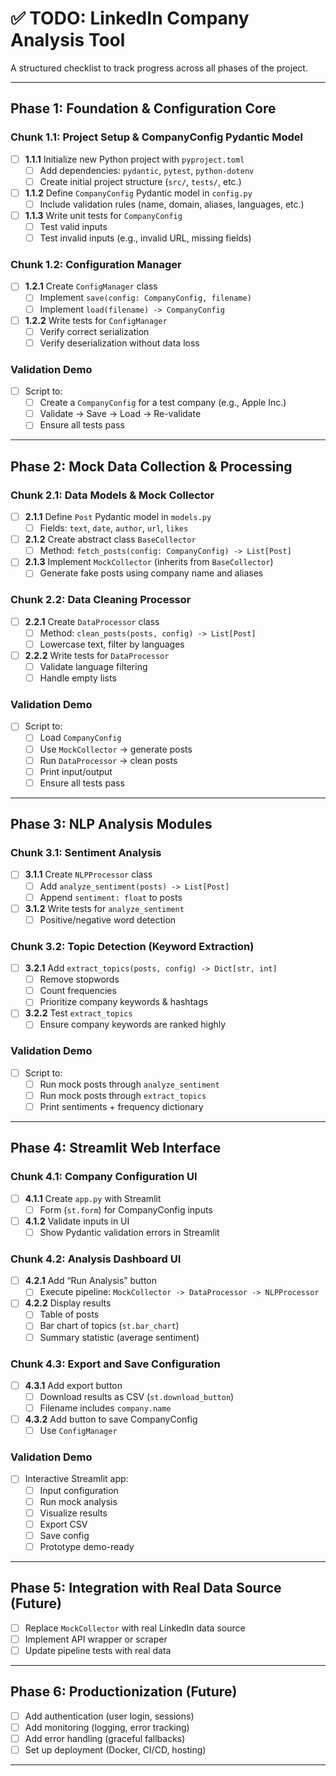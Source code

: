 # ✅ TODO: LinkedIn Company Analysis Tool

A structured checklist to track progress across all phases of the project.

---

## Phase 1: Foundation & Configuration Core

### Chunk 1.1: Project Setup & CompanyConfig Pydantic Model
- [ ] **1.1.1** Initialize new Python project with `pyproject.toml`
  - [ ] Add dependencies: `pydantic`, `pytest`, `python-dotenv`
  - [ ] Create initial project structure (`src/`, `tests/`, etc.)
- [ ] **1.1.2** Define `CompanyConfig` Pydantic model in `config.py`
  - [ ] Include validation rules (name, domain, aliases, languages, etc.)
- [ ] **1.1.3** Write unit tests for `CompanyConfig`
  - [ ] Test valid inputs
  - [ ] Test invalid inputs (e.g., invalid URL, missing fields)

### Chunk 1.2: Configuration Manager
- [ ] **1.2.1** Create `ConfigManager` class
  - [ ] Implement `save(config: CompanyConfig, filename)`
  - [ ] Implement `load(filename) -> CompanyConfig`
- [ ] **1.2.2** Write tests for `ConfigManager`
  - [ ] Verify correct serialization
  - [ ] Verify deserialization without data loss

### Validation Demo
- [ ] Script to:
  - [ ] Create a `CompanyConfig` for a test company (e.g., Apple Inc.)
  - [ ] Validate -> Save -> Load -> Re-validate
  - [ ] Ensure all tests pass

---

## Phase 2: Mock Data Collection & Processing

### Chunk 2.1: Data Models & Mock Collector
- [ ] **2.1.1** Define `Post` Pydantic model in `models.py`
  - [ ] Fields: `text`, `date`, `author`, `url`, `likes`
- [ ] **2.1.2** Create abstract class `BaseCollector`
  - [ ] Method: `fetch_posts(config: CompanyConfig) -> List[Post]`
- [ ] **2.1.3** Implement `MockCollector` (inherits from `BaseCollector`)
  - [ ] Generate fake posts using company name and aliases

### Chunk 2.2: Data Cleaning Processor
- [ ] **2.2.1** Create `DataProcessor` class
  - [ ] Method: `clean_posts(posts, config) -> List[Post]`
  - [ ] Lowercase text, filter by languages
- [ ] **2.2.2** Write tests for `DataProcessor`
  - [ ] Validate language filtering
  - [ ] Handle empty lists

### Validation Demo
- [ ] Script to:
  - [ ] Load `CompanyConfig`
  - [ ] Use `MockCollector` → generate posts
  - [ ] Run `DataProcessor` → clean posts
  - [ ] Print input/output
  - [ ] Ensure all tests pass

---

## Phase 3: NLP Analysis Modules

### Chunk 3.1: Sentiment Analysis
- [ ] **3.1.1** Create `NLPProcessor` class
  - [ ] Add `analyze_sentiment(posts) -> List[Post]`
  - [ ] Append `sentiment: float` to posts
- [ ] **3.1.2** Write tests for `analyze_sentiment`
  - [ ] Positive/negative word detection

### Chunk 3.2: Topic Detection (Keyword Extraction)
- [ ] **3.2.1** Add `extract_topics(posts, config) -> Dict[str, int]`
  - [ ] Remove stopwords
  - [ ] Count frequencies
  - [ ] Prioritize company keywords & hashtags
- [ ] **3.2.2** Test `extract_topics`
  - [ ] Ensure company keywords are ranked highly

### Validation Demo
- [ ] Script to:
  - [ ] Run mock posts through `analyze_sentiment`
  - [ ] Run mock posts through `extract_topics`
  - [ ] Print sentiments + frequency dictionary

---

## Phase 4: Streamlit Web Interface

### Chunk 4.1: Company Configuration UI
- [ ] **4.1.1** Create `app.py` with Streamlit
  - [ ] Form (`st.form`) for CompanyConfig inputs
- [ ] **4.1.2** Validate inputs in UI
  - [ ] Show Pydantic validation errors in Streamlit

### Chunk 4.2: Analysis Dashboard UI
- [ ] **4.2.1** Add “Run Analysis” button
  - [ ] Execute pipeline: `MockCollector -> DataProcessor -> NLPProcessor`
- [ ] **4.2.2** Display results
  - [ ] Table of posts
  - [ ] Bar chart of topics (`st.bar_chart`)
  - [ ] Summary statistic (average sentiment)

### Chunk 4.3: Export and Save Configuration
- [ ] **4.3.1** Add export button
  - [ ] Download results as CSV (`st.download_button`)
  - [ ] Filename includes `company.name`
- [ ] **4.3.2** Add button to save CompanyConfig
  - [ ] Use `ConfigManager`

### Validation Demo
- [ ] Interactive Streamlit app:
  - [ ] Input configuration
  - [ ] Run mock analysis
  - [ ] Visualize results
  - [ ] Export CSV
  - [ ] Save config
  - [ ] Prototype demo-ready

---

## Phase 5: Integration with Real Data Source (Future)
- [ ] Replace `MockCollector` with real LinkedIn data source
- [ ] Implement API wrapper or scraper
- [ ] Update pipeline tests with real data

---

## Phase 6: Productionization (Future)
- [ ] Add authentication (user login, sessions)
- [ ] Add monitoring (logging, error tracking)
- [ ] Add error handling (graceful fallbacks)
- [ ] Set up deployment (Docker, CI/CD, hosting)

---
